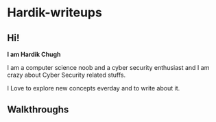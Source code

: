 # Hardik-writeups

## Hi! 

**I am Hardik Chugh**

I am a computer science noob and a cyber security enthusiast and I am crazy about Cyber Security related stuffs.  
  
I Love to explore new concepts everday and to write about it.

## Walkthroughs


